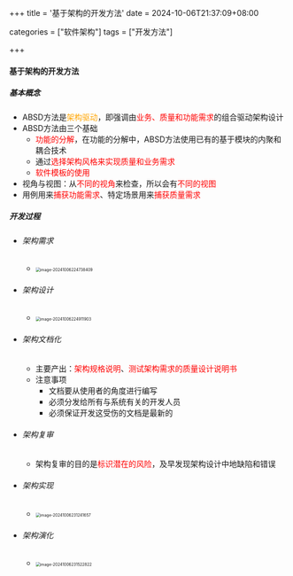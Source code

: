 +++
title = '基于架构的开发方法'
date = 2024-10-06T21:37:09+08:00

categories = ["软件架构"]
tags = ["开发方法"]

+++



#### 基于架构的开发方法



##### 基本概念

- ABSD方法是<font color='orange'>架构驱动</font>，即强调由<font color='red'>业务、质量和功能需求</font>的组合驱动架构设计
- ABSD方法由三个基础
  - <font color='red'>功能的分解</font>，在功能的分解中，ABSD方法使用已有的基于模块的内聚和耦合技术
  - 通过<font color='red'>选择架构风格来实现质量和业务需求</font>
  - <font color='red'>软件模板的使用</font> 
- 视角与视图：从<font color='red'>不同的视角</font>来检查，所以会有<font color='red'>不同的视图</font>
- 用例用来<font color='red'>捕获功能需求</font>、特定场景用来<font color='red'>捕获质量需求</font>





##### 开发过程

- ###### 架构需求

  - <img src="https://filestore.lifepoem.fun/know/202410062247442.png" alt="image-20241006224738409" style="zoom:50%;" />

- ###### 架构设计

  - <img src="https://filestore.lifepoem.fun/know/202410062249934.png" alt="image-20241006224911903" style="zoom:50%;" />

- ###### 架构文档化

  - 主要产出：<font color='red'>架构规格说明</font>、<font color='red'>测试架构需求的质量设计说明书</font>
  - 注意事项
    - 文档要从使用者的角度进行编写
    - 必须分发给所有与系统有关的开发人员
    - 必须保证开发这受伤的文档是最新的

- ###### 架构复审

  - 架构复审的目的是<font color='red'>标识潜在的风险</font>，及早发现架构设计中地缺陷和错误

- ###### 架构实现

  - <img src="https://filestore.lifepoem.fun/know/202410062312696.png" alt="image-20241006231241657" style="zoom:50%;" />

- ###### 架构演化

  - <img src="https://filestore.lifepoem.fun/know/202410062315854.png" alt="image-20241006231522822" style="zoom:50%;" />



